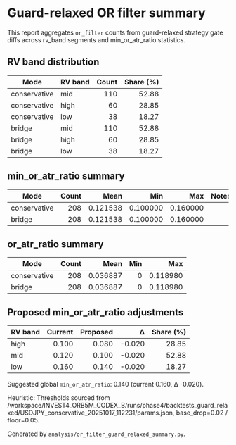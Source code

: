 # Guard-relaxed OR filter summary

This report aggregates `or_filter` counts from guard-relaxed strategy gate diffs across rv_band segments and min_or_atr_ratio statistics.

## RV band distribution

| Mode | RV band | Count | Share (%) |
| --- | --- | ---: | ---: |
| conservative | mid | 110 | 52.88 |
| conservative | high | 60 | 28.85 |
| conservative | low | 38 | 18.27 |
| bridge | mid | 110 | 52.88 |
| bridge | high | 60 | 28.85 |
| bridge | low | 38 | 18.27 |

## min_or_atr_ratio summary

| Mode | Count | Mean | Min | Max | Notes |
| --- | ---: | ---: | ---: | ---: | --- |
| conservative | 208 | 0.121538 | 0.100000 | 0.160000 |  |
| bridge | 208 | 0.121538 | 0.100000 | 0.160000 |  |

## or_atr_ratio summary

| Mode | Count | Mean | Min | Max |
| --- | ---: | ---: | ---: | ---: |
| conservative | 208 | 0.036887 | 0 | 0.118980 |
| bridge | 208 | 0.036887 | 0 | 0.118980 |

## Proposed min_or_atr_ratio adjustments

| RV band | Current | Proposed | Δ | Share (%) |
| --- | ---: | ---: | ---: | ---: |
| high | 0.100 | 0.080 | -0.020 | 28.85 |
| mid | 0.120 | 0.100 | -0.020 | 52.88 |
| low | 0.160 | 0.140 | -0.020 | 18.27 |

Suggested global `min_or_atr_ratio`: 0.140 (current 0.160, Δ -0.020).

Heuristic: Thresholds sourced from /workspace/INVEST4_ORB5M_CODEX_B/runs/phase4/backtests_guard_relaxed/USDJPY_conservative_20251017_112231/params.json, base_drop=0.02 / floor=0.05.

Generated by `analysis/or_filter_guard_relaxed_summary.py`.
